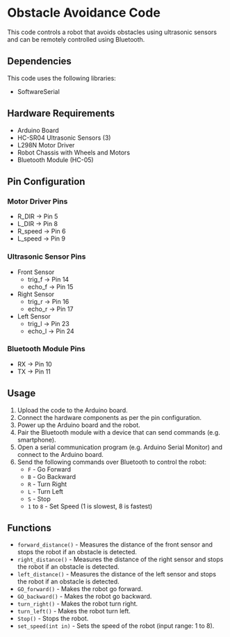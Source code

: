 # Obstacle Avoidance Code

This code controls a robot that avoids obstacles using ultrasonic sensors and can be remotely controlled using Bluetooth.

## Dependencies

This code uses the following libraries:
- SoftwareSerial

## Hardware Requirements
- Arduino Board
- HC-SR04 Ultrasonic Sensors (3)
- L298N Motor Driver
- Robot Chassis with Wheels and Motors
- Bluetooth Module (HC-05)

## Pin Configuration

### Motor Driver Pins
- R_DIR   -> Pin 5
- L_DIR   -> Pin 8
- R_speed -> Pin 6
- L_speed -> Pin 9

### Ultrasonic Sensor Pins
- Front Sensor
    - trig_f -> Pin 14
    - echo_f -> Pin 15
- Right Sensor
    - trig_r -> Pin 16
    - echo_r -> Pin 17
- Left Sensor
    - trig_l -> Pin 23
    - echo_l -> Pin 24

### Bluetooth Module Pins
- RX -> Pin 10
- TX -> Pin 11

## Usage

1. Upload the code to the Arduino board.
2. Connect the hardware components as per the pin configuration.
3. Power up the Arduino board and the robot.
4. Pair the Bluetooth module with a device that can send commands (e.g. smartphone).
5. Open a serial communication program (e.g. Arduino Serial Monitor) and connect to the Arduino board.
6. Send the following commands over Bluetooth to control the robot:
    - `F` - Go Forward
    - `B` - Go Backward
    - `R` - Turn Right
    - `L` - Turn Left
    - `S` - Stop
    - `1` to `8` - Set Speed (1 is slowest, 8 is fastest)

## Functions

- `forward_distance()` - Measures the distance of the front sensor and stops the robot if an obstacle is detected.
- `right_distance()` - Measures the distance of the right sensor and stops the robot if an obstacle is detected.
- `left_distance()` - Measures the distance of the left sensor and stops the robot if an obstacle is detected.
- `GO_forward()` - Makes the robot go forward.
- `GO_backward()` - Makes the robot go backward.
- `turn_right()` - Makes the robot turn right.
- `turn_left()` - Makes the robot turn left.
- `Stop()` - Stops the robot.
- `set_speed(int in)` - Sets the speed of the robot (input range: 1 to 8).

